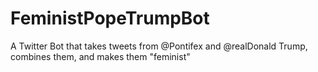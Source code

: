 # FeministPopeTrumpBot
A Twitter Bot that takes tweets from @Pontifex and @realDonald Trump, combines them, and makes them "feminist"
